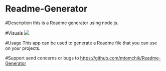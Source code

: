 # Readme-Generator

#Description
this is a Readme generator using node js.

#Visuals
![](/assets/readmegeneratorvideo.gif)

#Usage
This app can be used to generate a Readme file that you can use on your projects.

#Support
send concerns or bugs to https://github.com/mtomchik/Readme-Generator
